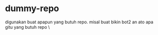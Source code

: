 # dummy-repo

digunakan buat apapun yang butuh repo. misal buat bikin bot2 an ato apa gitu yang butuh repo
\
